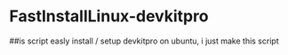 # FastInstallLinux-devkitpro
##is script easly install / setup devkitpro on ubuntu, i just make this script 
